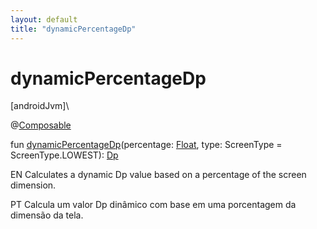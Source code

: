 ```yaml
---
layout: default
title: "dynamicPercentageDp"
---
```


# dynamicPercentageDp

[androidJvm]\

@[Composable](https://developer.android.com/reference/kotlin/androidx/compose/runtime/Composable.html)

fun [dynamicPercentageDp](dynamic-percentage-dp.md)(percentage: [Float](https://kotlinlang.org/api/core/kotlin-stdlib/kotlin/-float/index.html), type: ScreenType = ScreenType.LOWEST): [Dp](https://developer.android.com/reference/kotlin/androidx/compose/ui/unit/Dp.html)

EN Calculates a dynamic Dp value based on a percentage of the screen dimension.

PT Calcula um valor Dp dinâmico com base em uma porcentagem da dimensão da tela.